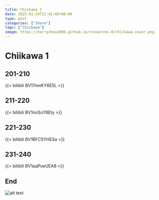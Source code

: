 ```yaml
---
title: Chiikawa 1
date: 2025-01-24T21:41:03+08:00
type: post
categories: ["Share"]
tags: ["Chiikawa"]
image: https://harryzhou2000.github.io/resources-0/chiikawa-cover.png
---
```


# Chiikawa 1

## 201-210

{{< bilibili BV17nmKY6E5L >}}

## 211-220

{{< bilibili BV1noSuY8Ety >}}

## 221-230

{{< bilibili BV1BFC5YHESa >}}

## 231-240

{{< bilibili BV1aqPoeUEA8 >}}

## End


![alt text](https://harryzhou2000.github.io/resources-0/chiikawa-cover.png)